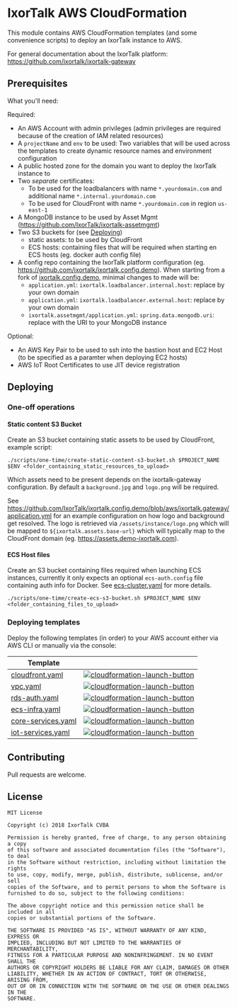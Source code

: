 # IxorTalk AWS CloudFormation

This module contains AWS CloudFormation templates (and some convenience scripts) to deploy an IxorTalk instance to AWS.

For general documentation about the IxorTalk platform: https://github.com/ixortalk/ixortalk-gateway

## Prerequisites

What you'll need:

Required:
* An AWS Account with admin privileges (admin privileges are required because of the creation of IAM related resources)
* A `projectName` and `env` to be used: Two variables that will be used across the templates to create dynamic resource names and environment configuration
* A public hosted zone for the domain you want to deploy the IxorTalk instance to
* Two *separate* certificates:
    * To be used for the loadbalancers with name `*.yourdomain.com` and additional name `*.internal.yourdomain.com`
    * To be used for CloudFront with name `*.yourdomain.com` in region `us-east-1`
* A MongoDB instance to be used by Asset Mgmt (https://github.com/IxorTalk/ixortalk-assetmgmt)
* Two S3 buckets for (see [Deploying](#deploying))
    * static assets: to be used by CloudFront
    * ECS hosts: containing files that will be required when starting en ECS hosts (eg. docker auth config file) 
* A config repo containing the IxorTalk platform configuration (eg. https://github.com/ixortalk/ixortalk.config.demo).  When starting from a fork of [ixortalk.config.demo](https://github.com/ixortalk/ixortalk.config.demo), minimal changes to made will be:
    * `application.yml`: `ixortalk.loadbalancer.internal.host`: replace by your own domain
    * `application.yml`: `ixortalk.loadbalancer.external.host`: replace by your own domain
    * `ixortalk.assetmgmt/application.yml`: `spring.data.mongodb.uri`: replace with the URI to your MongoDB instance

Optional:
* An AWS Key Pair to be used to ssh into the bastion host and EC2 Host (to be specified as a paramter when deploying EC2 hosts)
* AWS IoT Root Certificates to use JIT device registration

## Deploying

### One-off operations 

#### Static content S3 Bucket

Create an S3 bucket containing static assets to be used by CloudFront, example script:

```
./scripts/one-time/create-static-content-s3-bucket.sh $PROJECT_NAME $ENV <folder_containing_static_resources_to_upload>
```

Which assets need to be present depends on the ixortalk-gateway configuration.  By default a `background.jpg` and `logo.png` will be required.  

See https://github.com/IxorTalk/ixortalk.config.demo/blob/aws/ixortalk.gateway/application.yml for an example configuration on how logo and background get resolved.  The logo is retrieved via `/assets/instance/logo.png` which will be mapped to `${ixortalk.assets.base-url}` which will typically map to the CloudFront domain (eg. https://assets.demo-ixortalk.com).

#### ECS Host files

Create an S3 bucket containing files required when launching ECS instances, currently it only expects an optional `ecs-auth.config` file containing auth info for Docker.  See [ecs-cluster.yaml](templates/infrastructure/ecs-cluster.yaml) for more details.

```
./scripts/one-time/create-ecs-s3-bucket.sh $PROJECT_NAME $ENV <folder_containing_files_to_upload>
```    

### Deploying templates 

Deploy the following templates (in order) to your AWS account either via AWS CLI or manually via the console:

| Template | |
| -- | -- | 
|[cloudfront.yaml](stacks/cloudfront.yaml)|[![cloudformation-launch-button](https://s3.amazonaws.com/cloudformation-examples/cloudformation-launch-stack.png)](https://console.aws.amazon.com/cloudformation/home?#/stacks/new?stackName=cloudfront&templateURL=https://s3.eu-central-1.amazonaws.com/ixortalktooling-prd-aws-cloudformation/cloudfront.yaml)|
|[vpc.yaml](stacks/vpc.yaml)|[![cloudformation-launch-button](https://s3.amazonaws.com/cloudformation-examples/cloudformation-launch-stack.png)](https://console.aws.amazon.com/cloudformation/home?#/stacks/new?stackName=vpc&templateURL=https://s3.eu-central-1.amazonaws.com/ixortalktooling-prd-aws-cloudformation/vpc.yaml)|
|[rds-auth.yaml](stacks/rds-auth.yaml)|[![cloudformation-launch-button](https://s3.amazonaws.com/cloudformation-examples/cloudformation-launch-stack.png)](https://console.aws.amazon.com/cloudformation/home?#/stacks/new?stackName=rds-auth&templateURL=https://s3.eu-central-1.amazonaws.com/ixortalktooling-prd-aws-cloudformation/rds-auth.yaml)|
|[ecs-infra.yaml](stacks/ecs-infra.yaml)|[![cloudformation-launch-button](https://s3.amazonaws.com/cloudformation-examples/cloudformation-launch-stack.png)](https://console.aws.amazon.com/cloudformation/home?#/stacks/new?stackName=ecs-infra&templateURL=https://s3.eu-central-1.amazonaws.com/ixortalktooling-prd-aws-cloudformation/ecs-infra.yaml)|
|[core-services.yaml](stacks/core-services.yaml)|[![cloudformation-launch-button](https://s3.amazonaws.com/cloudformation-examples/cloudformation-launch-stack.png)](https://console.aws.amazon.com/cloudformation/home?#/stacks/new?stackName=core-services&templateURL=https://s3.eu-central-1.amazonaws.com/ixortalktooling-prd-aws-cloudformation/core-services.yaml)|
|[iot-services.yaml](stacks/iot-services.yaml)|[![cloudformation-launch-button](https://s3.amazonaws.com/cloudformation-examples/cloudformation-launch-stack.png)](https://console.aws.amazon.com/cloudformation/home?#/stacks/new?stackName=iot-services&templateURL=https://s3.eu-central-1.amazonaws.com/ixortalktooling-prd-aws-cloudformation/iot-services.yaml)|

## Contributing

Pull requests are welcome.

## License

```
MIT License

Copyright (c) 2018 IxorTalk CVBA

Permission is hereby granted, free of charge, to any person obtaining a copy
of this software and associated documentation files (the "Software"), to deal
in the Software without restriction, including without limitation the rights
to use, copy, modify, merge, publish, distribute, sublicense, and/or sell
copies of the Software, and to permit persons to whom the Software is
furnished to do so, subject to the following conditions:

The above copyright notice and this permission notice shall be included in all
copies or substantial portions of the Software.

THE SOFTWARE IS PROVIDED "AS IS", WITHOUT WARRANTY OF ANY KIND, EXPRESS OR
IMPLIED, INCLUDING BUT NOT LIMITED TO THE WARRANTIES OF MERCHANTABILITY,
FITNESS FOR A PARTICULAR PURPOSE AND NONINFRINGEMENT. IN NO EVENT SHALL THE
AUTHORS OR COPYRIGHT HOLDERS BE LIABLE FOR ANY CLAIM, DAMAGES OR OTHER
LIABILITY, WHETHER IN AN ACTION OF CONTRACT, TORT OR OTHERWISE, ARISING FROM,
OUT OF OR IN CONNECTION WITH THE SOFTWARE OR THE USE OR OTHER DEALINGS IN THE
SOFTWARE.

```
